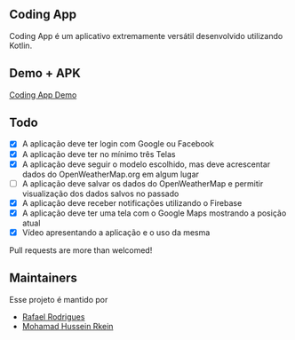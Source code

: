 ## Coding App

Coding App é um aplicativo extremamente versátil desenvolvido utilizando Kotlin.

## Demo + APK

[Coding App Demo](https://drive.google.com/drive/folders/1-1-26tPKqea70ZyosSY7MJuG9kKW-vnN?usp=sharing)

## Todo

- [x] A aplicação deve ter login com Google ou Facebook
- [x] A aplicação deve ter no mínimo três Telas
- [X] A aplicação deve seguir o modelo escolhido, mas deve acrescentar dados do OpenWeatherMap.org em algum lugar
- [ ] A aplicação deve salvar os dados do OpenWeatherMap e permitir visualização dos dados salvos no passado
- [x] A aplicação deve receber notificações utilizando o Firebase
- [x] A aplicação deve ter uma tela com o Google Maps mostrando a posição atual
- [X] Vídeo apresentando a aplicação e o uso da mesma

Pull requests are more than welcomed!

## Maintainers

Esse projeto é mantido por

- [Rafael Rodrigues](http://github.com/rrvsrafael)
- [Mohamad Hussein Rkein](http://github.com/moha-rk)
